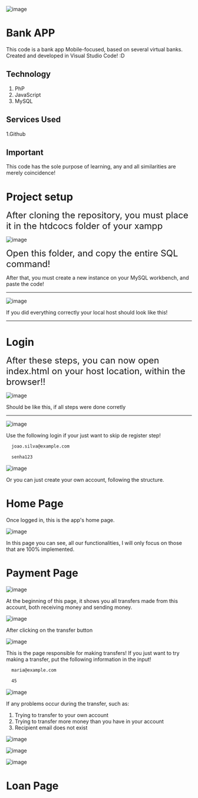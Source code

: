 ![image](https://github.com/ThalesPudim/BankSystemAPP/assets/160556088/a9f588c0-8be2-4b98-8fac-709447666aae)

# Bank APP
This code is a bank app Mobile-focused, based on several virtual banks. Created and developed in Visual Studio Code! :D

## Technology

1. PhP
2. JavaScript
3. MySQL

## Services Used

1.Github

## Important

This code has the sole purpose of learning, any and all similarities are merely coincidence! 

# Project setup

<span style="font-size:24px;">After cloning the repository, you must place it in the htdcocs folder of your xampp</span>

![image](https://github.com/ThalesPudim/BankSystemAPP/assets/160556088/37e56e13-48a8-40ca-8032-272d7468fe3f)

<span style="font-size:24px;">Open this folder, and copy the entire SQL command!</span>

After that, you must create a new instance on your MySQL workbench, and paste the code!

***

![image](https://github.com/ThalesPudim/BankSystemAPP/assets/160556088/daa4c053-0647-4c9c-95bd-176e05a19c7c)

If you did everything correctly your local host should look like this!

***

# Login

<span style="font-size:24px;">After these steps, you can now open index.html on your host location, within the browser!!</span>

![image](https://github.com/ThalesPudim/BankSystemAPP/assets/160556088/f6d1f90a-7758-467d-8a49-ab18c6009327)

Should be like this, if all steps were done corretly 

***

![image](https://github.com/ThalesPudim/BankSystemAPP/assets/160556088/ca483a7c-515d-4867-8405-169d99fc6c00)

Use the following login if your just want to skip de register step!

```bash
  joao.silva@example.com
```
```bash
  senha123
```

![image](https://github.com/ThalesPudim/BankSystemAPP/assets/160556088/5d39fa5e-b037-401d-bcdf-f19c4cfda3f5)

Or you can just create your own account, following the structure.

# Home Page

Once logged in, this is the app's home page.

![image](https://github.com/ThalesPudim/BankSystemAPP/assets/160556088/939968ed-a7ba-4d9b-a8e0-1757c0c80026)

In this page you can see, all our functionalities, I will only focus on those that are 100% implemented.

# Payment Page

![image](https://github.com/ThalesPudim/BankSystemAPP/assets/160556088/306e1d57-d54a-4560-976a-dd8720fd68b0)

At the beginning of this page, it shows you all transfers made from this account, both receiving money and sending money.

![image](https://github.com/ThalesPudim/BankSystemAPP/assets/160556088/e2c16d55-01dc-488a-94f9-2b27c76c1b44)

After clicking on the transfer button

![image](https://github.com/ThalesPudim/BankSystemAPP/assets/160556088/bb376cb6-0f8b-4e7a-810c-469fb5e09472)

This is the page responsible for making transfers! 
If you just want to try making a transfer, put the following information in the input!

```bash
  maria@example.com
```
```bash
  45
```
![image](https://github.com/ThalesPudim/BankSystemAPP/assets/160556088/f0e2efaf-991b-47ea-87af-d69ea7dc2c52)

If any problems occur during the transfer, such as:

1. Trying to transfer to your own account
2. Trying to transfer more money than you have in your account
3. Recipient email does not exist

![image](https://github.com/ThalesPudim/BankSystemAPP/assets/160556088/3e591dd6-ecaf-488c-b495-84897954e77c)

![image](https://github.com/ThalesPudim/BankSystemAPP/assets/160556088/02c8fb24-1084-4c06-a987-148e69e89d84)

![image](https://github.com/ThalesPudim/BankSystemAPP/assets/160556088/0e49278a-b3b8-4ab6-a94d-5a35bc2a50ed)

# Loan Page







